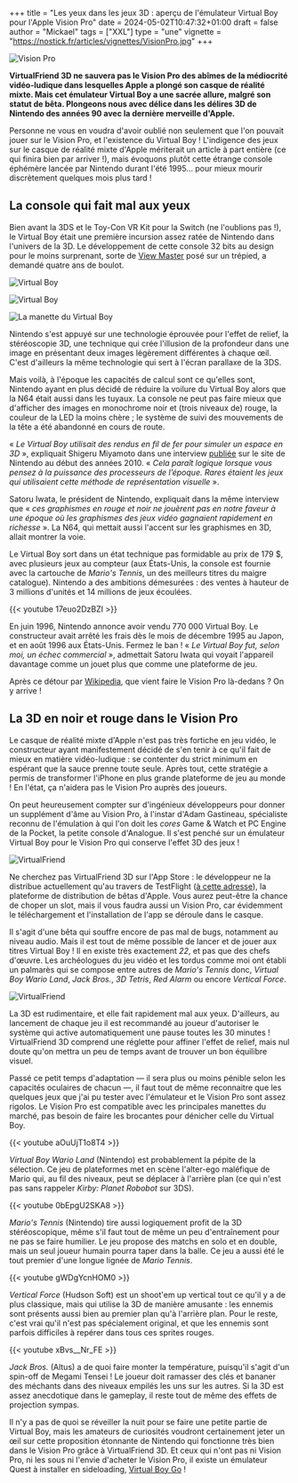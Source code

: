 +++
title = "Les yeux dans les jeux 3D : aperçu de l'émulateur Virtual Boy pour l'Apple Vision Pro"
date = 2024-05-02T10:47:32+01:00
draft = false
author = "Mickael"
tags = ["XXL"]
type = "une"
vignette = "https://nostick.fr/articles/vignettes/VisionPro.jpg"
+++

![Vision Pro](VisionPro.jpg "Pas sûr qu'on fera la même tête après avoir joué au Virtual Boy.")

**VirtualFriend 3D ne sauvera pas le Vision Pro des abîmes de la médiocrité vidéo-ludique dans lesquelles Apple a plongé son casque de réalité mixte. Mais cet émulateur Virtual Boy a une sacrée allure, malgré son statut de bêta. Plongeons nous avec délice dans les délires 3D de Nintendo des années 90 avec la dernière merveille d'Apple.**

Personne ne vous en voudra d'avoir oublié non seulement que l'on pouvait jouer sur le Vision Pro, et l'existence du Virtual Boy ! L'indigence des jeux sur le casque de réalité mixte d'Apple mériterait un article à part entière (ce qui finira bien par arriver !), mais évoquons plutôt cette étrange console éphémère lancée par Nintendo durant l'été 1995… pour mieux mourir discrètement quelques mois plus tard !

## La console qui fait mal aux yeux

Bien avant la 3DS et le Toy-Con VR Kit pour la Switch (ne l'oublions pas !), le Virtual Boy était une première incursion assez ratée de Nintendo dans l'univers de la 3D. Le développement de cette console 32 bits au design pour le moins surprenant, sorte de [View Master](https://fr.wikipedia.org/wiki/View-Master) posé sur un trépied, a demandé quatre ans de boulot. 

![Virtual Boy](VirtualBoy.jpg "Impossible de jouer couché dans son canapé.")

![Virtual Boy](VirtualBoy1.jpg "Prêt à vous griller les yeux ?")

![La manette du Virtual Boy](VirtualBoy2.jpg "Nintendo et ses manettes bizarres.")

Nintendo s'est appuyé sur une technologie éprouvée pour l'effet de relief, la stéréoscopie 3D, une technique qui crée l'illusion de la profondeur dans une image en présentant deux images légèrement différentes à chaque œil. C'est d'ailleurs la même technologie qui sert à l'écran parallaxe de la 3DS.

Mais voilà, à l'époque les capacités de calcul sont ce qu'elles sont, Nintendo ayant en plus décidé de réduire la voilure du Virtual Boy alors que la N64 était aussi dans les tuyaux. La console ne peut pas faire mieux que d'afficher des images en monochrome noir et (trois niveaux de) rouge, la couleur de la LED la moins chère ; le système de suivi des mouvements de la tête a été abandonné en cours de route.

« *Le Virtual Boy utilisait des rendus en fil de fer pour simuler un espace en 3D* », expliquait Shigeru Miyamoto dans une interview [publiée](https://www.nintendo.com/fr-fr/Iwata-demande/Iwata-Demande-Nintendo-3DS/Vol-1-Et-c-est-ainsi-que-la-Nintendo-3DS-vit-le-jour/1-Shigesato-Itoi-essaie-la-Nintendo-3DS/1-Shigesato-Itoi-essaie-la-Nintendo-3DS-229348.html) sur le site de Nintendo au début des années 2010. « *Cela paraît logique lorsque vous pensez à la puissance des processeurs de l’époque. Rares étaient les jeux qui utilisaient cette méthode de représentation visuelle* ». 

Satoru Iwata, le président de Nintendo, expliquait dans la même interview que « *ces graphismes en rouge et noir ne jouèrent pas en notre faveur à une époque où les graphismes des jeux vidéo gagnaient rapidement en richesse* ». La N64, qui mettait aussi l'accent sur les graphismes en 3D, allait montrer la voie.

Le Virtual Boy sort dans un état technique pas formidable au prix de 179 $, avec plusieurs jeux au compteur (aux États-Unis, la console est fournie avec la cartouche de *Mario's Tennis*, un des meilleurs titres du maigre catalogue). Nintendo a des ambitions démesurées : des ventes à hauteur de 3 millions d'unités et 14 millions de jeux écoulées.

{{< youtube 17euo2DzBZI >}} 

En juin 1996, Nintendo annonce avoir vendu 770 000 Virtual Boy. Le constructeur avait arrêté les frais dès le mois de décembre 1995 au Japon, et en août 1996 aux États-Unis. Fermez le ban ! « *Le Virtual Boy fut, selon moi, un échec commercial* », admettait Satoru Iwata qui voyait l'appareil davantage comme un jouet plus que comme une plateforme de jeu. 

Après ce détour par [Wikipedia](https://en.wikipedia.org/wiki/Virtual_Boy), que vient faire le Vision Pro là-dedans ? On y arrive ! 

## La 3D en noir et rouge dans le Vision Pro

Le casque de réalité mixte d'Apple n'est pas très fortiche en jeu vidéo, le constructeur ayant manifestement décidé de s'en tenir à ce qu'il fait de mieux en matière vidéo-ludique : se contenter du strict minimum en espérant que la sauce prenne toute seule. Après tout, cette stratégie a permis de transformer l'iPhone en plus grande plateforme de jeu au monde ! En l'état, ça n'aidera pas le Vision Pro auprès des joueurs.

On peut heureusement compter sur d'ingénieux développeurs pour donner un supplément d'âme au Vision Pro, à l'instar d'Adam Gastineau, spécialiste reconnu de l'émulation à qui l'on doit les *cores* Game & Watch et PC Engine de la Pocket, la petite console d'Analogue. Il s'est penché sur un émulateur Virtual Boy pour le Vision Pro qui conserve l'effet 3D des jeux !

![VirtualFriend](VirtualFriend1.jpg "La page d'accueil de VirtualFriend.")

Ne cherchez pas VirtualFriend 3D sur l'App Store : le développeur ne la distribue actuellement qu'au travers de TestFlight ([à cette adresse](https://t.co/ceLlRi43x2)), la plateforme de distribution de bêtas d'Apple. Vous aurez peut-être la chance de choper un slot, mais il vous faudra aussi un Vision Pro, car évidemment le téléchargement et l'installation de l'app se déroule dans le casque.

Il s'agit d'une bêta qui souffre encore de pas mal de bugs, notamment au niveau audio. Mais il est tout de même possible de lancer et de jouer aux titres Virtual Boy ! Il en existe très exactement *22*, et pas que des chefs d'œuvre. Les archéologues du jeu vidéo et les tordus comme moi ont établi un palmarès qui se compose entre autres de *Mario's Tennis* donc, *Virtual Boy Wario Land*, *Jack Bros.*, *3D Tetris*, *Red Alarm* ou encore *Vertical Force*.

![VirtualFriend](VirtualFriend2.jpg "La réglette de VirtualFriend pour modifier le relief.")

La 3D est rudimentaire, et elle fait rapidement mal aux yeux. D'ailleurs, au lancement de chaque jeu il est recommandé au joueur d'autoriser le système qui active automatiquement une pause toutes les 30 minutes ! VirtualFriend 3D comprend une réglette pour affiner l'effet de relief, mais nul doute qu'on mettra un peu de temps avant de trouver un bon équilibre visuel.

Passé ce petit temps d'adaptation — il sera plus ou moins pénible selon les capacités oculaires de chacun —, il faut tout de même reconnaitre que les quelques jeux que j'ai pu tester avec l'émulateur et le Vision Pro sont assez rigolos. Le Vision Pro est compatible avec les principales manettes du marché, pas besoin de faire les brocantes pour dénicher celle du Virtual Boy.

{{< youtube aOuUjT1o8T4 >}} 

*Virtual Boy Wario Land* (Nintendo) est probablement la pépite de la sélection. Ce jeu de plateformes met en scène l'alter-ego maléfique de Mario qui, au fil des niveaux, peut se déplacer à l'arrière plan (ce qui n'est pas sans rappeler *Kirby: Planet Robobot* sur 3DS).

{{< youtube 0bEpgU2SKA8 >}} 

*Mario's Tennis* (Nintendo) tire aussi logiquement profit de la 3D stéréoscopique, même s'il faut tout de même un peu d'entraînement pour ne pas se faire humilier. Le jeu propose des matchs en solo et en double, mais un seul joueur humain pourra taper dans la balle. Ce jeu a aussi été le tout premier d'une longue lignée de *Mario Tennis*.

{{< youtube gWDgYcnHOM0 >}} 

*Vertical Force* (Hudson Soft) est un shoot'em up vertical tout ce qu'il y a de plus classique, mais qui utilise la 3D de manière amusante : les ennemis sont présents aussi bien au premier plan qu'à l'arrière plan. Pour le reste, c'est vrai qu'il n'est pas spécialement original, et que les ennemis sont parfois difficiles à repérer dans tous ces sprites rouges.

{{< youtube xBvs__Nr_FE >}} 

*Jack Bros.* (Altus) a de quoi faire monter la température, puisqu'il s'agit d'un spin-off de Megami Tensei ! Le joueur doit ramasser des clés et bananer des méchants dans des niveaux empilés les uns sur les autres. Si la 3D est assez anecdotique dans le gameplay, il reste tout de même des effets de projection sympas.

Il n'y a pas de quoi se réveiller la nuit pour se faire une petite partie de Virtual Boy, mais les amateurs de curiosités voudront certainement jeter un œil sur cette proposition étonnante de Nintendo qui fonctionne très bien dans le Vision Pro grâce à VirtualFriend 3D. Et ceux qui n'ont pas ni Vision Pro, ni les sous ni l'envie d'acheter le Vision Pro, il existe un émulateur Quest à installer en sideloading, [Virtual Boy Go](https://sidequestvr.com/app/125/virtualboygo) !